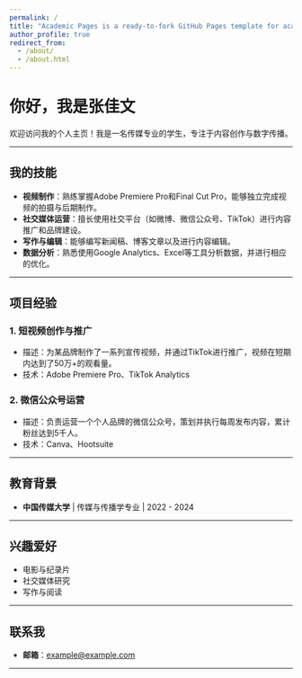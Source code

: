 ```yaml
---
permalink: /
title: "Academic Pages is a ready-to-fork GitHub Pages template for academic personal websites"
author_profile: true
redirect_from: 
  - /about/
  - /about.html
---
```

# 你好，我是张佳文

欢迎访问我的个人主页！我是一名传媒专业的学生，专注于内容创作与数字传播。

---

## 我的技能

- **视频制作**：熟练掌握Adobe Premiere Pro和Final Cut Pro，能够独立完成视频的拍摄与后期制作。
- **社交媒体运营**：擅长使用社交平台（如微博、微信公众号、TikTok）进行内容推广和品牌建设。
- **写作与编辑**：能够编写新闻稿、博客文章以及进行内容编辑。
- **数据分析**：熟悉使用Google Analytics、Excel等工具分析数据，并进行相应的优化。

---

## 项目经验

### 1. **短视频创作与推广**
- 描述：为某品牌制作了一系列宣传视频，并通过TikTok进行推广，视频在短期内达到了50万+的观看量。
- 技术：Adobe Premiere Pro、TikTok Analytics

### 2. **微信公众号运营**
- 描述：负责运营一个个人品牌的微信公众号，策划并执行每周发布内容，累计粉丝达到5千人。
- 技术：Canva、Hootsuite

---

## 教育背景

- **中国传媒大学** | 传媒与传播学专业 | 2022 - 2024

---

## 兴趣爱好

- 电影与纪录片
- 社交媒体研究
- 写作与阅读

---

## 联系我

- **邮箱**：[example@example.com](mailto:example@example.com)


---
